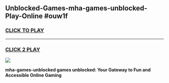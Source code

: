 
## Unblocked-Games-mha-games-unblocked-Play-Online #ouw1f
<h3>
<a href="https://news.freeplayer.one?title=mha-games-unblocked&ref=3">CLICK TO PLAY</a></h3>
<hr>

<h3>
<a href="https://news.freeplayer.one?title=mha-games-unblocked&ref=3">CLICK 2 PLAY</a>
  
</h3>

<a href="https://news.freeplayer.one?title=mha-games-unblocked&ref=3"><img src="https://clearcache.store/games.png"></a>


**mha-games-unblocked games unblocked: Your Gateway to Fun and Accessible Online Gaming**
